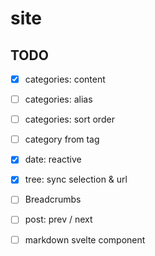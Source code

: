 # site

## TODO

- [x] categories: content
- [ ] categories: alias
- [ ] categories: sort order
- [ ] category from tag
- [x] date: reactive
- [x] tree: sync selection & url
- [ ] Breadcrumbs
- [ ] post: prev / next
- [ ] markdown svelte component

